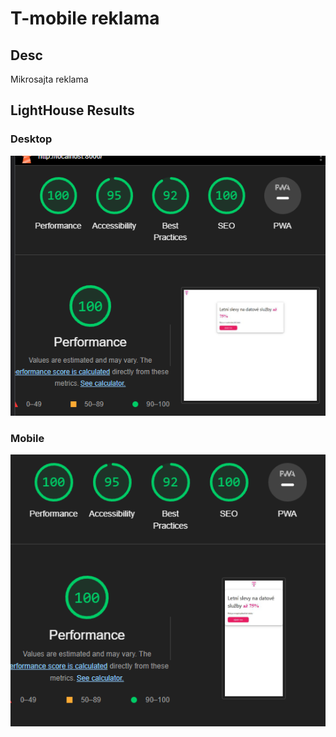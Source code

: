 # **T-mobile reklama**

## Desc
Mikrosajta reklama

## LightHouse Results

### Desktop
![Desktop](https://github.com/Dzejkobik007/skolavdf/blob/master/wap/tmobile-reklama/lighthouse/desktop-lighthouse.png)

### Mobile
![Mobile](https://github.com/Dzejkobik007/skolavdf/blob/master/wap/tmobile-reklama/lighthouse/mobile-lighthouse.png)
